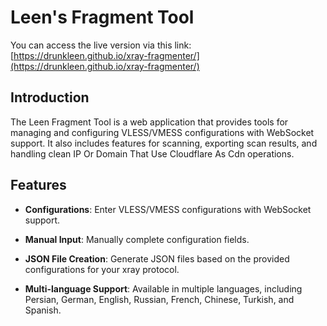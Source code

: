 # Leen's Fragment Tool

You can access the live version via this link:
[https://drunkleen.github.io/xray-fragmenter/](https://drunkleen.github.io/xray-fragmenter/)

## Introduction

The Leen Fragment Tool is a web application that provides tools for managing and configuring VLESS/VMESS configurations with WebSocket support. It also includes features for scanning, exporting scan results, and handling clean IP Or Domain That Use Cloudflare As Cdn operations.

## Features

- **Configurations**: Enter VLESS/VMESS configurations with WebSocket support.

- **Manual Input**: Manually complete configuration fields.

- **JSON File Creation**: Generate JSON files based on the provided configurations for your xray protocol.

- **Multi-language Support**: Available in multiple languages, including Persian, German, English, Russian, French, Chinese, Turkish, and Spanish.

